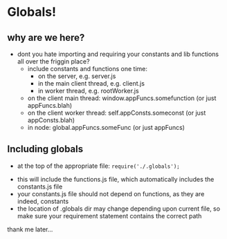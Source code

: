 # Globals!

## why are we here?
- dont you hate importing and requiring your constants and lib functions all over the friggin place?
  + include constants and functions one time:
    - on the server, e.g. server.js
    - in the main client thread, e.g. client.js
    - in worker thread, e.g. rootWorker.js
  + on the client main thread: window.appFuncs.somefunction (or just appFuncs.blah)
  + on the client worker thread: self.appConsts.someconst (or just appConsts.blah)
  + in node: global.appFuncs.someFunc (or just appFuncs)

## Including globals
 - at the top of the appropriate file: `require('./.globals');`
  + this will include the functions.js file, which automatically includes the constants.js file
  + your constants.js file should not depend on functions, as they are indeed, constants
  + the location of .globals dir may change depending upon current file, so make sure your requirement statement contains the correct path

thank me later...
